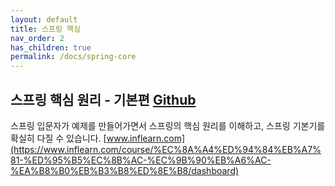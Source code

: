 ```yaml
---
layout: default
title: 스프링 핵심
nav_order: 2
has_children: true
permalink: /docs/spring-core
---
```



## 스프링 핵심 원리 - 기본편 [Github](https://github.com/jeongcode/spring-core)

스프링 입문자가 예제를 만들어가면서 스프링의 핵심 원리를 이해하고, 스프링 기본기를 확실히 다질 수 있습니다.
[www.inflearn.com](https://www.inflearn.com/course/%EC%8A%A4%ED%94%84%EB%A7%81-%ED%95%B5%EC%8B%AC-%EC%9B%90%EB%A6%AC-%EA%B8%B0%EB%B3%B8%ED%8E%B8/dashboard)
